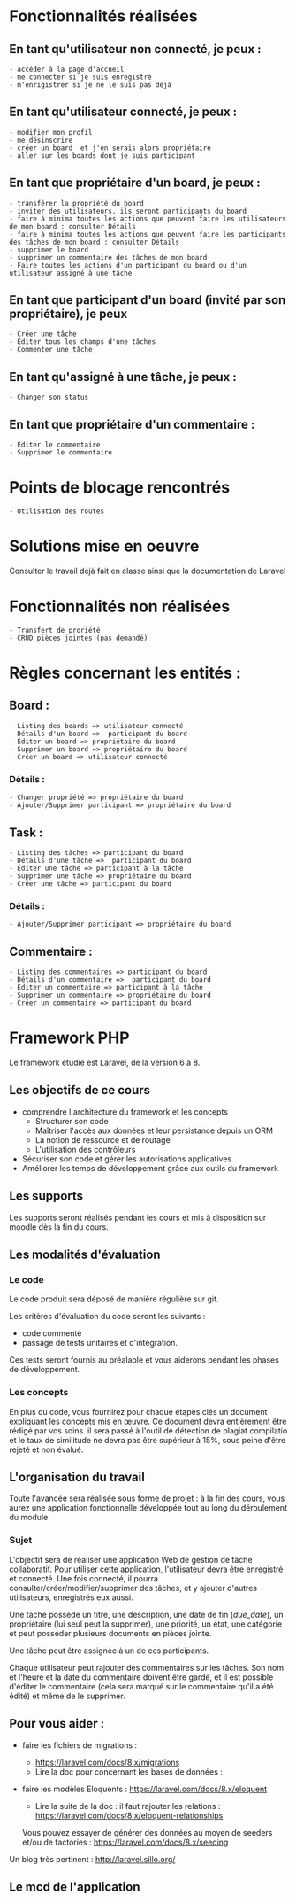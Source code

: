 # Fonctionnalités réalisées

## En tant qu'utilisateur non connecté, je peux : 
    - accéder à la page d'accueil
    - me connecter si je suis enregistré
    - m'enrigistrer si je ne le suis pas déjà

## En tant qu'utilisateur connecté, je peux : 
    - modifier mon profil
    - me désinscrire
    - créer un board  et j'en serais alors propriétaire
    - aller sur les boards dont je suis participant
  
## En tant que propriétaire d'un board, je peux : 
    - transférer la propriété du board
    - inviter des utilisateurs, ils seront participants du board
    - faire à minima toutes les actions que peuvent faire les utilisateurs de mon board : consulter Détails
    - faire à minima toutes les actions que peuvent faire les participants des tâches de mon board : consulter Détails
    - supprimer le board
    - supprimer un commentaire des tâches de mon board
    - Faire toutes les actions d'un participant du board ou d'un utilisateur assigné à une tâche
  
## En tant que participant d'un board (invité par son propriétaire), je peux
    - Créer une tâche 
    - Éditer tous les champs d'une tâches
    - Commenter une tâche
  
## En tant qu'assigné à une tâche, je peux : 
    - Changer son status
    
## En tant que propriétaire d'un commentaire : 
    - Éditer le commentaire
    - Supprimer le commentaire

# Points de blocage rencontrés
    - Utilisation des routes

# Solutions mise en oeuvre
Consulter le travail déjà fait en classe ainsi que la documentation de Laravel

# Fonctionnalités non réalisées
    - Transfert de proriété
    - CRUD pièces jointes (pas demandé)

# Règles concernant les entités : 

## Board :
    - Listing des boards => utilisateur connecté
    - Détails d'un board =>  participant du board
    - Éditer un board => propriétaire du board
    - Supprimer un board => propriétaire du board
    - Créer un board => utilisateur connecté

### Détails :
    - Changer propriété => propriétaire du board
    - Ajouter/Supprimer participant => propriétaire du board

## Task :
    - Listing des tâches => participant du board
    - Détails d'une tâche =>  participant du board
    - Éditer une tâche => participant à la tâche
    - Supprimer une tâche => propriétaire du board
    - Créer une tâche => participant du board

### Détails :
    - Ajouter/Supprimer participant => propriétaire du board

## Commentaire :
    - Listing des commentaires => participant du board
    - Détails d'un commentaire =>  participant du board
    - Éditer un commentaire => participant à la tâche
    - Supprimer un commentaire => propriétaire du board
    - Créer un commentaire => participant du board

# Framework PHP

Le framework étudié est Laravel, de la version 6 à 8. 

## Les objectifs de ce cours

- comprendre l'architecture du framework et les concepts
  - Structurer son code
  - Maîtriser l'accès aux données et leur persistance depuis un ORM 
  -  La notion de ressource et de routage
  - L'utilisation des contrôleurs
- Sécuriser son code  et gérer les autorisations applicatives
- Améliorer les temps de développement grâce aux outils du framework


## Les supports

Les supports seront réalisés pendant les cours et mis à  disposition sur moodle dès la fin du cours. 



## Les modalités d'évaluation

### Le code

Le code produit sera déposé de manière régulière sur git. 

Les critères d'évaluation du code seront les suivants : 

- code commenté
- passage de tests unitaires et d'intégration. 

Ces tests seront fournis au préalable et vous aiderons pendant les phases de développement. 

 ### Les concepts

En plus du code, vous fournirez pour chaque étapes clés un document expliquant les concepts mis en œuvre. Ce document devra entièrement être rédigé par vos soins. il sera passé à l'outil de détection de plagiat compilatio et le taux de similitude ne devra pas être supérieur à 15%, sous peine d'être rejeté et non évalué. 

## L'organisation du travail

Toute l'avancée sera réalisée sous forme de projet : à la fin des cours, vous aurez une application fonctionnelle développée tout au long du déroulement du module. 



### Sujet 

L'objectif sera de réaliser une application Web de gestion de tâche collaboratif. Pour utiliser cette application, l'utilisateur devra être enregistré et connecté. Une fois connecté, il pourra consulter/créer/modifier/supprimer des tâches, et y ajouter d'autres utilisateurs, enregistrés eux aussi. 

Une tâche possède un titre, une description, une date de fin (*due_date*),  un propriétaire (lui seul peut la supprimer), une priorité, un état, une catégorie et peut posséder plusieurs documents en pièces jointe. 

Une tâche peut être assignée à un de ces participants. 

Chaque utilisateur peut rajouter des commentaires sur les tâches. Son nom et l'heure et la date du commentaire doivent être gardé, et il est possible d'éditer le commentaire (cela sera marqué sur le commentaire qu'il a été édité) et même de le supprimer.

## Pour vous aider : 
- faire les fichiers de migrations : 

  - https://laravel.com/docs/8.x/migrations
  - Lire la doc pour concernant les bases de données : 

- faire les modèles Eloquents : https://laravel.com/docs/8.x/eloquent

  	- Lire la suite de la doc : il faut rajouter les relations : https://laravel.com/docs/8.x/eloquent-relationships

  Vous pouvez essayer de générer des données au moyen de seeders  et/ou de factories : https://laravel.com/docs/8.x/seeding

Un blog très pertinent  : http://laravel.sillo.org/ 

## Le mcd de l'application

[mcd]: https://raw.githubusercontent.com/NF-yac/todo-b2-20-21/master/database/mcd/todo.svg "MCD de l'application"
